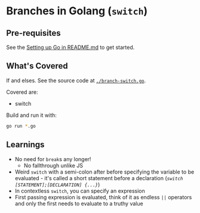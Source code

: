 # Branches in Golang (`switch`)

## Pre-requisites
See the [Setting up Go in README.md](../../README.md#setting-up-go) to get started.

## What's Covered
If and elses. See the source code at [`./branch-switch.go`](./branch-switch.go).

Covered are:

- switch

Build and run it with:

```bash
go run *.go
```

## Learnings

- No need for `break`s any longer!
  - No fallthrough unlike JS
- Weird `switch` with a semi-colon after before specifying the variable to be evaluated - it's called a short statement before a declaration (*`switch [STATEMENT];[DECLARATION] {...}`*)
- In contextless `switch`, you can specify an expression
- First passing expression is evaluated, think of it as endless `||` operators and only the first needs to evaluate to a truthy value